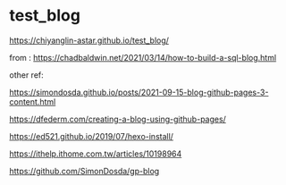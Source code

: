 # test_blog

https://chiyanglin-astar.github.io/test_blog/


from : https://chadbaldwin.net/2021/03/14/how-to-build-a-sql-blog.html

other ref: 

https://simondosda.github.io/posts/2021-09-15-blog-github-pages-3-content.html

https://dfederm.com/creating-a-blog-using-github-pages/

https://ed521.github.io/2019/07/hexo-install/

https://ithelp.ithome.com.tw/articles/10198964

https://github.com/SimonDosda/gp-blog

